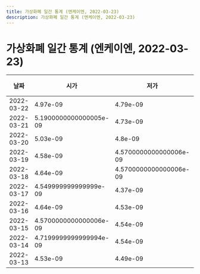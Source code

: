 ```yaml
---
title: 가상화폐 일간 통계 (엔케이엔, 2022-03-23)
description: 가상화폐 일간 통계 (엔케이엔, 2022-03-23)
---
```



가상화폐 일간 통계 (엔케이엔, 2022-03-23)
===

|날짜|시가|저가|고가|종가|비고|
|--|--|--|--|--|--|
|2022-03-22|4.97e-09|4.79e-09|5.47e-09|4.9899999999999995e-09|    |
|2022-03-21|5.1900000000000005e-09|4.73e-09|5.1900000000000005e-09|4.95e-09|    |
|2022-03-20|5.03e-09|4.8e-09|5.26e-09|4.95e-09|    |
|2022-03-19|4.58e-09|4.5700000000000006e-09|5.339999999999999e-09|5.03e-09|    |
|2022-03-18|4.64e-09|4.5700000000000006e-09|4.78e-09|4.5700000000000006e-09|    |
|2022-03-17|4.549999999999999e-09|4.37e-09|4.8899999999999995e-09|4.61e-09|    |
|2022-03-16|4.64e-09|4.53e-09|5.789999999999999e-09|4.549999999999999e-09|    |
|2022-03-15|4.5700000000000006e-09|4.54e-09|4.77e-09|4.62e-09|    |
|2022-03-14|4.7199999999999994e-09|4.54e-09|4.78e-09|4.54e-09|    |
|2022-03-13|4.53e-09|4.49e-09|4.8899999999999995e-09|4.59e-09|    |
